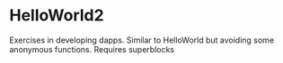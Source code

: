 # HelloWorld2
Exercises in developing dapps.
Similar to HelloWorld but avoiding some anonymous functions.
Requires superblocks
